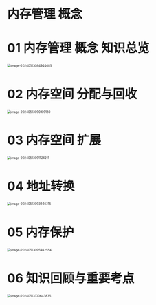 # 内存管理 概念



# 01 内存管理 概念 知识总览

<img src="https://cvp.oss-cn-shanghai.aliyuncs.com/picgo/202405130849190.png" alt="image-20240513084944085" style="zoom:50%;" />



# 02 内存空间 分配与回收

<img src="https://cvp.oss-cn-shanghai.aliyuncs.com/picgo/202405130901296.png" alt="image-20240513090109180" style="zoom:50%;" />



# 03 内存空间 扩展

<img src="https://cvp.oss-cn-shanghai.aliyuncs.com/picgo/202405130911311.png" alt="image-20240513091124211" style="zoom:50%;" />



# 04 地址转换

<img src="https://cvp.oss-cn-shanghai.aliyuncs.com/picgo/202405130939497.png" alt="image-20240513093946315" style="zoom:50%;" />



# 05 内存保护

<img src="https://cvp.oss-cn-shanghai.aliyuncs.com/picgo/202405130959765.png" alt="image-20240513095942554" style="zoom:50%;" />



# 06 知识回顾与重要考点

<img src="https://cvp.oss-cn-shanghai.aliyuncs.com/picgo/202405131006940.png" alt="image-20240513100643835" style="zoom:50%;" />